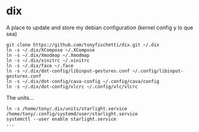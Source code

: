 dix
===

A place to update and store my debian configuration (kernel config y lo que sea)

    git clone https://github.com/tonyfischetti/dix.git ~/.dix
    ln -s ~/.dix/XCompose ~/.XCompose
    ln -s ~/.dix/Xmodmap ~/.Xmodmap
    ln -s ~/.dix/xinitrc ~/.xinitrc
    ln -s ~/.dix/face ~/.face
    ln -s ~/.dix/dot-config/libinput-gestures.conf ~/.config/libinput-gestures.conf
    ln -s ~/.dix/dot-config/cava-config ~/.config/cava/config
    ln -s ~/.dix/dot-config/vlcrc ~/.config/vlc/vlcrc

The units...

    ln -s /home/tony/.dix/units/starlight.service /home/tony/.config/systemd/user/starlight.service
    systemctl --user enable starlight.service
    ...

